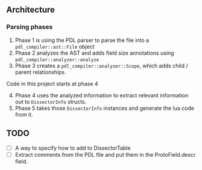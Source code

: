## Architecture

### Parsing phases
1. Phase 1 is using the PDL parser to parse the file into a `pdl_compiler::ast::File` object
2. Phase 2 analyzes the AST and adds field size annotations using `pdl_compiler::analyzer::analyze`
3. Phase 3 creates a `pdl_compiler::analyzer::Scope`, which adds child / parent relationships.

Code in this project starts at phase 4

4. Phase 4 uses the analyzed information to extract relevant information out to `DissectorInfo` structs.
5. Phase 5 takes those `DissectorInfo` instances and generate the lua code from it.

## TODO
- [ ] A way to specify how to add to DissectorTable
- [ ] Extract comments from the PDL file and put them in the ProtoField.descr field.